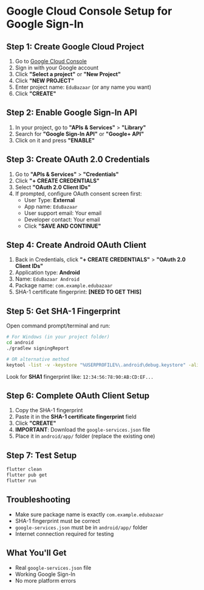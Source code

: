# Google Cloud Console Setup for Google Sign-In

## Step 1: Create Google Cloud Project
1. Go to [Google Cloud Console](https://console.cloud.google.com/)
2. Sign in with your Google account
3. Click **"Select a project"** or **"New Project"**
4. Click **"NEW PROJECT"**
5. Enter project name: `EduBazaar` (or any name you want)
6. Click **"CREATE"**

## Step 2: Enable Google Sign-In API
1. In your project, go to **"APIs & Services"** > **"Library"**
2. Search for **"Google Sign-In API"** or **"Google+ API"**
3. Click on it and press **"ENABLE"**

## Step 3: Create OAuth 2.0 Credentials
1. Go to **"APIs & Services"** > **"Credentials"**
2. Click **"+ CREATE CREDENTIALS"**
3. Select **"OAuth 2.0 Client IDs"**
4. If prompted, configure OAuth consent screen first:
   - User Type: **External**
   - App name: `EduBazaar`
   - User support email: Your email
   - Developer contact: Your email
   - Click **"SAVE AND CONTINUE"**

## Step 4: Create Android OAuth Client
1. Back in Credentials, click **"+ CREATE CREDENTIALS"** > **"OAuth 2.0 Client IDs"**
2. Application type: **Android**
3. Name: `EduBazaar Android`
4. Package name: `com.example.edubazaar`
5. SHA-1 certificate fingerprint: **[NEED TO GET THIS]**

## Step 5: Get SHA-1 Fingerprint
Open command prompt/terminal and run:
```bash
# For Windows (in your project folder)
cd android
./gradlew signingReport

# OR alternative method
keytool -list -v -keystore "%USERPROFILE%\.android\debug.keystore" -alias androiddebugkey -storepass android -keypass android
```

Look for **SHA1** fingerprint like: `12:34:56:78:90:AB:CD:EF...`

## Step 6: Complete OAuth Client Setup
1. Copy the SHA-1 fingerprint
2. Paste it in the **SHA-1 certificate fingerprint** field
3. Click **"CREATE"**
4. **IMPORTANT**: Download the `google-services.json` file
5. Place it in `android/app/` folder (replace the existing one)

## Step 7: Test Setup
```bash
flutter clean
flutter pub get
flutter run
```

## Troubleshooting
- Make sure package name is exactly `com.example.edubazaar`
- SHA-1 fingerprint must be correct
- `google-services.json` must be in `android/app/` folder
- Internet connection required for testing

## What You'll Get
- Real `google-services.json` file
- Working Google Sign-In
- No more platform errors 